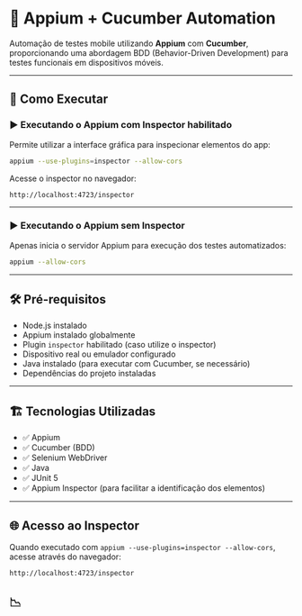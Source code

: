 
# 📱 Appium + Cucumber Automation

Automação de testes mobile utilizando **Appium** com **Cucumber**, proporcionando uma abordagem BDD (Behavior-Driven Development) para testes funcionais em dispositivos móveis.

---

## 🚀 Como Executar

### ▶️ Executando o Appium com **Inspector** habilitado

Permite utilizar a interface gráfica para inspecionar elementos do app:

```bash
appium --use-plugins=inspector --allow-cors
```

Acesse o inspector no navegador:

```
http://localhost:4723/inspector
```

---

### ▶️ Executando o Appium **sem Inspector**

Apenas inicia o servidor Appium para execução dos testes automatizados:

```bash
appium --allow-cors
```

---

## 🛠️ Pré-requisitos

- Node.js instalado
- Appium instalado globalmente
- Plugin `inspector` habilitado (caso utilize o inspector)
- Dispositivo real ou emulador configurado
- Java instalado (para executar com Cucumber, se necessário)
- Dependências do projeto instaladas

---

## 🏗️ Tecnologias Utilizadas

- ✅ Appium
- ✅ Cucumber (BDD)
- ✅ Selenium WebDriver
- ✅ Java
- ✅ JUnit 5 
- ✅ Appium Inspector (para facilitar a identificação dos elementos)

---

## 🌐 Acesso ao Inspector

Quando executado com `appium --use-plugins=inspector --allow-cors`, acesse através do navegador:

```
http://localhost:4723/inspector
```

## :chart_with_downwards_trend:	